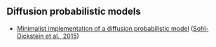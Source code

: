 ## Diffusion probabilistic models

* [Minimalist implementation of a diffusion probabilistic model](./dpm_minimalistic.ipynb) ([Sohl-Dickstein et al., 2015](https://arxiv.org/abs/1503.03585))
